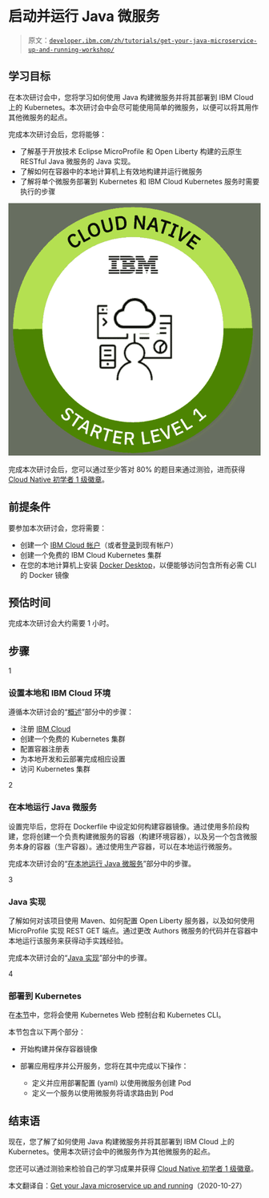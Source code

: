 # 启动并运行 Java 微服务

> 原文：[`developer.ibm.com/zh/tutorials/get-your-java-microservice-up-and-running-workshop/`](https://developer.ibm.com/zh/tutorials/get-your-java-microservice-up-and-running-workshop/)

## 学习目标

在本次研讨会中，您将学习如何使用 Java 构建微服务并将其部署到 IBM Cloud 上的 Kubernetes。本次研讨会中会尽可能使用简单的微服务，以便可以将其用作其他微服务的起点。

完成本次研讨会后，您将能够：

*   了解基于开放技术 Eclipse MicroProfile 和 Open Liberty 构建的云原生 RESTful Java 微服务的 Java 实现。
*   了解如何在容器中的本地计算机上有效地构建并运行微服务
*   了解将单个微服务部署到 Kubernetes 和 IBM Cloud Kubernetes 服务时需要执行的步骤

![IBM Cloud Native 初学者 1 级徽章](img/b32b857d741923dcd6b405ea39f8a799.png)

完成本次研讨会后，您可以通过至少答对 80% 的题目来通过测验，进而获得 [Cloud Native 初学者 1 级徽章](https://www.youracclaim.com/org/ibm/badge/cloud-native-starter-level-1)。

## 前提条件

要参加本次研讨会，您将需要：

*   创建一个 [IBM Cloud 帐户](https://cloud.ibm.com/registration?cm_sp=ibmdev-_-developer-tutorials-_-cloudreg)（或者[登录](https://cloud.ibm.com/login?cm_sp=ibmdev-_-developer-tutorials-_-cloudreg)到现有帐户）
*   创建一个免费的 IBM Cloud Kubernetes 集群
*   在您的本地计算机上安装 [Docker Desktop](https://docs.docker.com/install/)，以便能够访问包含所有必需 CLI 的 Docker 镜像

## 预估时间

完成本次研讨会大约需要 1 小时。

## 步骤

1

### 设置本地和 IBM Cloud 环境

遵循本次研讨会的“[概述](https://ibm-developer.gitbook.io/get-your-java-microservice-up-and-running/setup-local-and-ibm-cloud-environment/pre-work)”部分中的步骤：

*   注册 [IBM Cloud](https://cloud.ibm.com/registration?cm_sp=ibmdev-_-developer-tutorials-_-cloudreg)
*   创建一个免费的 Kubernetes 集群
*   配置容器注册表
*   为本地开发和云部署完成相应设置
*   访问 Kubernetes 集群

2

### 在本地运行 Java 微服务

设置完毕后，您将在 Dockerfile 中设定如何构建容器镜像。通过使用多阶段构建，您将创建一个负责构建微服务的容器（构建环境容器），以及另一个包含微服务本身的容器（生产容器）。通过使用生产容器，可以在本地运行微服务。

完成本次研讨会的“[在本地运行 Java 微服务](https://ibm-developer.gitbook.io/get-your-java-microservice-up-and-running/exercises/exercise-01)”部分中的步骤。

3

### Java 实现

了解如何对该项目使用 Maven、如何配置 Open Liberty 服务器，以及如何使用 MicroProfile 实现 REST GET 端点。通过更改 Authors 微服务的代码并在容器中本地运行该服务来获得动手实践经验。

完成本次研讨会的“[Java 实现](https://ibm-developer.gitbook.io/get-your-java-microservice-up-and-running/exercises/exercise-02)”部分中的步骤。

4

### 部署到 Kubernetes

在[本节](https://ibm-developer.gitbook.io/get-your-java-microservice-up-and-running/exercises/exercise-03)中，您将会使用 Kubernetes Web 控制台和 Kubernetes CLI。

本节包含以下两个部分：

*   开始构建并保存容器镜像
*   部署应用程序并公开服务，您将在其中完成以下操作：

    *   定义并应用部署配置 (yaml) 以使用微服务创建 Pod
    *   定义一个服务以使用微服务将请求路由到 Pod

## 结束语

现在，您了解了如何使用 Java 构建微服务并将其部署到 IBM Cloud 上的 Kubernetes。使用本次研讨会中的微服务作为其他微服务的起点。

您还可以通过测验来检验自己的学习成果并获得 [Cloud Native 初学者 1 级徽章](https://www.youracclaim.com/org/ibm/badge/cloud-native-starter-level-1)。

本文翻译自：[Get your Java microservice up and running](https://developer.ibm.com/tutorials/get-your-java-microservice-up-and-running-workshop/)（2020-10-27）